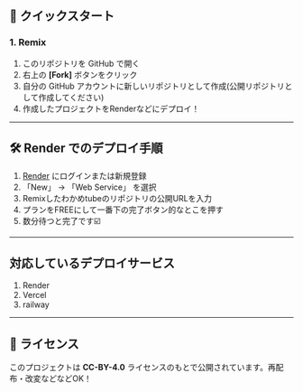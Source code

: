 ## 🚀 クイックスタート

### 1. Remix

1. このリポジトリを GitHub で開く
2. 右上の **[Fork]** ボタンをクリック
3. 自分の GitHub アカウントに新しいリポジトリとして作成(公開リポジトリとして作成してください)
4. 作成したプロジェクトをRenderなどにデプロイ！

---

## 🛠 Render でのデプロイ手順

1. [Render](https://render.com/) にログインまたは新規登録
2. 「New」 → 「Web Service」 を選択
3. Remixしたわかめtubeのリポジトリの公開URLを入力
4. プランをFREEにして一番下の完了ボタン的なとこを押す
5. 数分待つと完了です☑️

---

## 対応しているデプロイサービス

1. Render
2. Vercel
3. railway

---

## 📄 ライセンス

このプロジェクトは **CC-BY-4.0** ライセンスのもとで公開されています。再配布・改変などなどOK！
